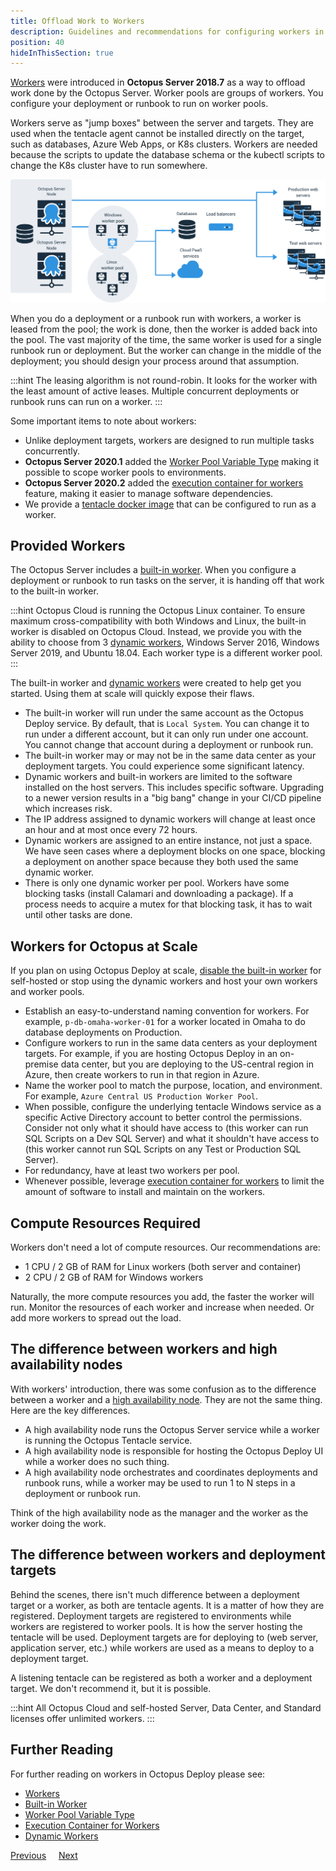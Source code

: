 ```yaml
---
title: Offload Work to Workers
description: Guidelines and recommendations for configuring workers in Octopus Deploy.
position: 40
hideInThisSection: true
---
```


[Workers](/docs/infrastructure/workers/index.md) were introduced in **Octopus Server 2018.7** as a way to offload work done by the Octopus Server.  Worker pools are groups of workers.  You configure your deployment or runbook to run on worker pools.

Workers serve as "jump boxes" between the server and targets.  They are used when the tentacle agent cannot be installed directly on the target, such as databases, Azure Web Apps, or K8s clusters.  Workers are needed because the scripts to update the database schema or the kubectl scripts to change the K8s cluster have to run somewhere.

![Workers diagram](/docs/shared-content/concepts/images/workers-diagram-img.png "width=1000")

When you do a deployment or a runbook run with workers, a worker is leased from the pool; the work is done, then the worker is added back into the pool.  The vast majority of the time, the same worker is used for a single runbook run or deployment.  But the worker can change in the middle of the deployment; you should design your process around that assumption.

:::hint
The leasing algorithm is not round-robin.  It looks for the worker with the least amount of active leases.  Multiple concurrent deployments or runbook runs can run on a worker.
:::

Some important items to note about workers:
- Unlike deployment targets, workers are designed to run multiple tasks concurrently.  
- **Octopus Server 2020.1** added the [Worker Pool Variable Type](/docs/projects/variables/worker-pool-variables.md) making it possible to scope worker pools to environments.
- **Octopus Server 2020.2** added the [execution container for workers](/docs/projects/steps/execution-containers-for-workers/index.md) feature, making it easier to manage software dependencies.
- We provide a [tentacle docker image](https://hub.docker.com/repository/docker/octopusdeploy/tentacle) that can be configured to run as a worker.

## Provided Workers

The Octopus Server includes a [built-in worker](/docs/infrastructure/workers/built-in-worker.md).  When you configure a deployment or runbook to run tasks on the server, it is handing off that work to the built-in worker.   

:::hint
Octopus Cloud is running the Octopus Linux container.  To ensure maximum cross-compatibility with both Windows and Linux, the built-in worker is disabled on Octopus Cloud.  Instead, we provide you with the ability to choose from 3 [dynamic workers](/docs/infrastructure/workers/dynamic-worker-pools.md), Windows Server 2016, Windows Server 2019, and Ubuntu 18.04.  Each worker type is a different worker pool.
:::

The built-in worker and [dynamic workers](/docs/infrastructure/workers/dynamic-worker-pools.md) were created to help get you started.  Using them at scale will quickly expose their flaws.

- The built-in worker will run under the same account as the Octopus Deploy service.  By default, that is `Local System`.  You can change it to run under a different account, but it can only run under one account.  You cannot change that account during a deployment or runbook run.
- The built-in worker may or may not be in the same data center as your deployment targets.  You could experience some significant latency.
- Dynamic workers and built-in workers are limited to the software installed on the host servers.  This includes specific software.  Upgrading to a newer version results in a "big bang" change in your CI/CD pipeline which increases risk.
- The IP address assigned to dynamic workers will change at least once an hour and at most once every 72 hours. 
- Dynamic workers are assigned to an entire instance, not just a space.  We have seen cases where a deployment blocks on one space, blocking a deployment on another space because they both used the same dynamic worker.
- There is only one dynamic worker per pool.  Workers have some blocking tasks (install Calamari and downloading a package).  If a process needs to acquire a mutex for that blocking task, it has to wait until other tasks are done.

## Workers for Octopus at Scale

If you plan on using Octopus Deploy at scale, [disable the built-in worker](/docs/infrastructure/workers/built-in-worker.md#switching-off-the-built-in-worker) for self-hosted or stop using the dynamic workers and host your own workers and worker pools.

- Establish an easy-to-understand naming convention for workers.  For example, `p-db-omaha-worker-01` for a worker located in Omaha to do database deployments on Production.  
- Configure workers to run in the same data centers as your deployment targets.  For example, if you are hosting Octopus Deploy in an on-premise data center, but you are deploying to the US-central region in Azure, then create workers to run in that region in Azure.  
- Name the worker pool to match the purpose, location, and environment.  For example, `Azure Central US Production Worker Pool`.
- When possible, configure the underlying tentacle Windows service as a specific Active Directory account to better control the permissions.  Consider not only what it should have access to (this worker can run SQL Scripts on a Dev SQL Server) and what it shouldn't have access to (this worker cannot run SQL Scripts on any Test or Production SQL Server).
- For redundancy, have at least two workers per pool.
- Whenever possible, leverage [execution container for workers](/docs/projects/steps/execution-containers-for-workers/index.md) to limit the amount of software to install and maintain on the workers.

## Compute Resources Required

Workers don't need a lot of compute resources.  Our recommendations are:

- 1 CPU / 2 GB of RAM for Linux workers (both server and container)
- 2 CPU / 2 GB of RAM for Windows workers

Naturally, the more compute resources you add, the faster the worker will run.  Monitor the resources of each worker and increase when needed.  Or add more workers to spread out the load.

## The difference between workers and high availability nodes

With workers' introduction, there was some confusion as to the difference between a worker and a [high availability node](/docs/administration/high-availability/index.md).  They are not the same thing.  Here are the key differences.

- A high availability node runs the Octopus Server service while a worker is running the Octopus Tentacle service.
- A high availability node is responsible for hosting the Octopus Deploy UI while a worker does no such thing.
- A high availability node orchestrates and coordinates deployments and runbook runs, while a worker may be used to run 1 to N steps in a deployment or runbook run.

Think of the high availability node as the manager and the worker as the worker doing the work.

## The difference between workers and deployment targets

Behind the scenes, there isn't much difference between a deployment target or a worker, as both are tentacle agents.  It is a matter of how they are registered.  Deployment targets are registered to environments while workers are registered to worker pools.  It is how the server hosting the tentacle will be used.  Deployment targets are for deploying to (web server, application server, etc.) while workers are used as a means to deploy to a deployment target.  

A listening tentacle can be registered as both a worker and a deployment target.  We don't recommend it, but it is possible.

:::hint
All Octopus Cloud and self-hosted Server, Data Center, and Standard licenses offer unlimited workers.
:::

## Further Reading

For further reading on workers in Octopus Deploy please see:

- [Workers](/docs/infrastructure/workers/index.md)
- [Built-in Worker](/docs/infrastructure/workers/built-in-worker.md)
- [Worker Pool Variable Type](/docs/projects/variables/worker-pool-variables.md)
- [Execution Container for Workers](/docs/projects/steps/execution-containers-for-workers/index.md)
- [Dynamic Workers](/docs/infrastructure/workers/dynamic-worker-pools.md)

<span><a class="btn btn-secondary" href="/docs/getting-started/best-practices/environments-and-deployment-targets-and-roles">Previous</a></span>&nbsp;&nbsp;&nbsp;&nbsp;&nbsp;<span><a class="btn btn-success" href="/docs/getting-started/best-practices/project-and-project-groups">Next</a></span>